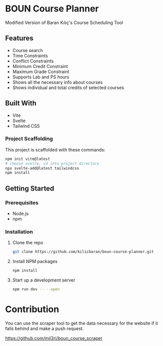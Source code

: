 # BOUN Course Planner

Modified Version of Baran Kılıç's Course Scheduling Tool

## Features

* Course search
* Time Constraints
* Conflict Constraints
* Minimum Credit Constraint
* Maximum Grade Constraint
* Supports Lab and PS hours
* Shows all the necessary info about courses
* Shows individual and total credits of selected courses

## Built With

* Vite
* Svelte
* Tailwind CSS

### Project Scaffolding

This project is scaffolded with these commands:
```sh
npm init vite@latest
# choose svelte, cd into project directory
npx svelte-add@latest tailwindcss
npm install
```


## Getting Started

### Prerequisites

* Node.js
* npm

### Installation

1. Clone the repo
   ```sh
   git clone https://github.com/kilicbaran/boun-course-planner.git
   ```
3. Install NPM packages
   ```sh
   npm install
   ```
4. Start up a development server
   ```sh
   npm run dev -- --open
   ```

# Contribution

You can use the scraper tool to get the data necessary for the website if it falls behind and make a push request.

https://github.com/mil3ri/boun_course_scraper
